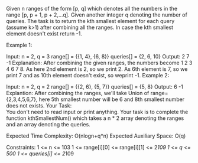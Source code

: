 Given n ranges of the form [p, q] which denotes all the numbers in the range [p, p + 1, p + 2,...q].  Given another integer q denoting the number of queries. The task is to return the kth smallest element for each query (assume k>1) after combining all the ranges.
In case the kth smallest element doesn't exist return -1. 

Example 1:

Input:
n = 2, q = 3
range[] = {{1, 4}, {6, 8}}
queries[] = {2, 6, 10}
Output: 
2 7 -1
Explanation: 
After combining the given ranges, 
the numbers become 1 2 3 4 6 7 8. As here 2nd 
element is 2, so we print 2. As 6th element is 
7, so we print 7 and as 10th element doesn't 
exist, so weprint -1.
Example 2:

Input:
n = 2, q = 2
range[] = {{2, 6}, {5, 7}} 
queries[] = {5, 8}
Output: 
6 -1
Explantion: 
After combining the ranges, we'll take Union of 
range= {2,3,4,5,6,7}, here  5th smallest number 
will be 6 and 8th smallest number does not exists.
Your Task:  
You don't need to read input or print anything. Your task is to complete the function kthSmallestNum() which takes a n * 2 array denoting the ranges and an array denoting the queries.

Expected Time Complexity: O(nlogn+q*n)
Expected Auxiliary Space: O(q)

Constraints:
1 <= n <= 103
1 <= range[i][0] <= range[i][1] <= 2*109
1 <= q <= 500
1 <= queries[i] <= 2*109
